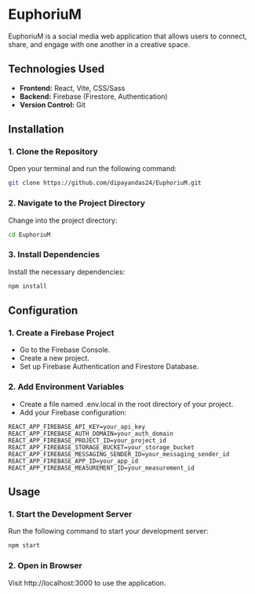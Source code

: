 # EuphoriuM

EuphoriuM is a social media web application that allows users to connect, share, and engage with one another in a creative space. 

## Technologies Used

- **Frontend:** React, Vite, CSS/Sass
- **Backend:** Firebase (Firestore, Authentication)
- **Version Control:** Git

## Installation

### 1. Clone the Repository

Open your terminal and run the following command:

```bash
git clone https://github.com/dipayandas24/EuphoriuM.git
```

### 2. Navigate to the Project Directory

Change into the project directory:

```bash
cd EuphoriuM
```

### 3. Install Dependencies

Install the necessary dependencies:

```bash
npm install
```

## Configuration

### 1. Create a Firebase Project

- Go to the Firebase Console.
- Create a new project.
- Set up Firebase Authentication and Firestore Database.

### 2. Add Environment Variables

- Create a file named .env.local in the root directory of your project.
- Add your Firebase configuration:

```plaintext
REACT_APP_FIREBASE_API_KEY=your_api_key
REACT_APP_FIREBASE_AUTH_DOMAIN=your_auth_domain
REACT_APP_FIREBASE_PROJECT_ID=your_project_id
REACT_APP_FIREBASE_STORAGE_BUCKET=your_storage_bucket
REACT_APP_FIREBASE_MESSAGING_SENDER_ID=your_messaging_sender_id
REACT_APP_FIREBASE_APP_ID=your_app_id
REACT_APP_FIREBASE_MEASUREMENT_ID=your_measurement_id
```

## Usage

### 1. Start the Development Server

Run the following command to start your development server:

```bash
npm start
```

### 2. Open in Browser

Visit http://localhost:3000 to use the application.
